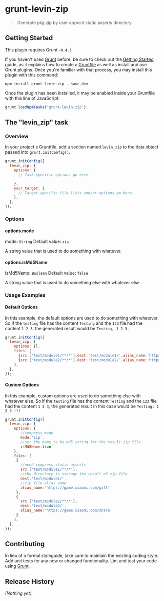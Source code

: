 # grunt-levin-zip

> Generate pkg zip by user appoint static asserts directory

## Getting Started
This plugin requires Grunt `~0.4.5`

If you haven't used [Grunt](http://gruntjs.com/) before, be sure to check out the [Getting Started](http://gruntjs.com/getting-started) guide, as it explains how to create a [Gruntfile](http://gruntjs.com/sample-gruntfile) as well as install and use Grunt plugins. Once you're familiar with that process, you may install this plugin with this command:

```shell
npm install grunt-levin-zip --save-dev
```

Once the plugin has been installed, it may be enabled inside your Gruntfile with this line of JavaScript:

```js
grunt.loadNpmTasks('grunt-levin-zip');
```

## The "levin_zip" task

### Overview
In your project's Gruntfile, add a section named `levin_zip` to the data object passed into `grunt.initConfig()`.

```js
grunt.initConfig({
  levin_zip: {
    options: {
      // Task-specific options go here.

    },
    your_target: {
      // Target-specific file lists and/or options go here.
    },
  },
});
```

### Options

#### options.mode
mode: `String`
Default value: `zip`

A string value that is used to do something with whatever.

#### options.isMd5Name
isMd5Name: `Boolean`
Default value: `false`

A string value that is used to do something else with whatever else.

### Usage Examples

#### Default Options
In this example, the default options are used to do something with whatever. So if the `testing` file has the content `Testing` and the `123` file had the content `1 2 3`, the generated result would be `Testing, 1 2 3.`

```js
grunt.initConfig({
  levin_zip: {
    options: {},
    files: [
      {src:['test/module1/**/*'],dest:'test/module1/',alias_name:'https://game.xiaomi.com/gift'},
      {src:['test/module2/**/*'],dest:'test/module2/',alias_name:'https://game.xiaomi.com/share'}
    ],
  },
});
```

#### Custom Options
In this example, custom options are used to do something else with whatever else. So if the `testing` file has the content `Testing` and the `123` file had the content `1 2 3`, the generated result in this case would be `Testing: 1 2 3 !!!`

```js
grunt.initConfig({
  levin_zip: {
    options: {
       //compress mode
       mode:'zip',
       //set the name to be md5 string for the result zip file
       isMd5Name:true
    },
    files: [
     {
       //need compress static asserts
       src:['test/module1/**/*'],
       //the directory is storage the result of zip file
       dest:'test/module1/',
       //zip file alias name
       alias_name:'https://game.xiaomi.com/gift'
     },
     {
       src:['test/module2/**/*'],
       dest:'test/module2/',
       alias_name:'https://game.xiaomi.com/share'
     }
    ],
  },
});
```

## Contributing
In lieu of a formal styleguide, take care to maintain the existing coding style. Add unit tests for any new or changed functionality. Lint and test your code using [Grunt](http://gruntjs.com/).

## Release History
_(Nothing yet)_
